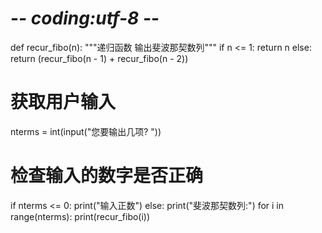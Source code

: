 # -*- coding:utf-8 -*-
def recur_fibo(n):
    """递归函数
    输出斐波那契数列"""
    if n <= 1:
        return n
    else:
        return (recur_fibo(n - 1) + recur_fibo(n - 2))


# 获取用户输入
nterms = int(input("您要输出几项? "))

# 检查输入的数字是否正确
if nterms <= 0:
    print("输入正数")
else:
    print("斐波那契数列:")
    for i in range(nterms):
        print(recur_fibo(i))
